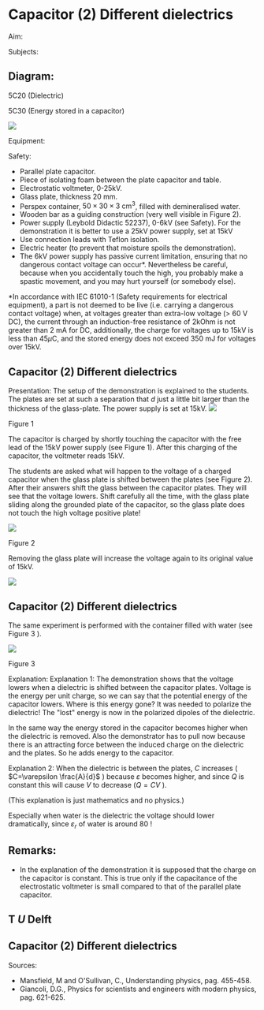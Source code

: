# Capacitor (2) Different dielectrics 

Aim:

Subjects:

## Diagram:

$5 \mathrm{C} 20$ (Dielectric)

$5 \mathrm{C30}$ (Energy stored in a capacitor)

![](https://cdn.mathpix.com/cropped/2024_06_24_b498bef40acdd2ea3436g-1.jpg?height=889&width=1103&top_left_y=493&top_left_x=614)

Equipment:

Safety:

- Parallel plate capacitor.
- Piece of isolating foam between the plate capacitor and table.
- Electrostatic voltmeter, 0-25kV.
- Glass plate, thickness $20 \mathrm{~mm}$.
- Perspex container, $50 \times 30 \times 3 \mathrm{~cm}^{3}$, filled with demineralised water.
- Wooden bar as a guiding construction (very well visible in Figure 2).
- Power supply (Leybold Didactic 52237), 0-6kV (see Safety). For the demonstration it is better to use a $25 \mathrm{kV}$ power supply, set at $15 \mathrm{kV}$
- Use connection leads with Teflon isolation.
- Electric heater (to prevent that moisture spoils the demonstration).
- The $6 \mathrm{kV}$ power supply has passive current limitation, ensuring that no dangerous contact voltage can occur*. Nevertheless be careful, because when you accidentally touch the high, you probably make a spastic movement, and you may hurt yourself (or somebody else).

*In accordance with IEC 61010-1 (Safety requirements for electrical equipment), a part is not deemed to be live (i.e. carrying a dangerous contact voltage) when, at voltages greater than extra-low voltage (> $60 \mathrm{~V}$ DC), the current through an induction-free resistance of $2 \mathrm{kOhm}$ is not greater than $2 \mathrm{~mA}$ for DC, additionally, the charge for voltages up to $15 \mathrm{kV}$ is less than $45 \mu \mathrm{C}$, and the stored energy does not exceed $350 \mathrm{~mJ}$ for voltages over $15 \mathrm{kV}$.

## Capacitor (2) Different dielectrics

Presentation: The setup of the demonstration is explained to the students. The plates are set at such a separation that $d$ just a little bit larger than the thickness of the glass-plate. The power supply is set at $15 \mathrm{kV}$.
![](https://cdn.mathpix.com/cropped/2024_06_24_b498bef40acdd2ea3436g-2.jpg?height=376&width=996&top_left_y=580&top_left_x=592)

Figure 1

The capacitor is charged by shortly touching the capacitor with the free lead of the $15 \mathrm{kV}$ power supply (see Figure 1). After this charging of the capacitor, the voltmeter reads $15 \mathrm{kV}$.

The students are asked what will happen to the voltage of a charged capacitor when the glass plate is shifted between the plates (see Figure 2). After their answers shift the glass between the capacitor plates. They will see that the voltage lowers. Shift carefully all the time, with the glass plate sliding along the grounded plate of the capacitor, so the glass plate does not touch the high voltage positive plate!

![](https://cdn.mathpix.com/cropped/2024_06_24_b498bef40acdd2ea3436g-2.jpg?height=965&width=886&top_left_y=1331&top_left_x=739)

Figure 2

Removing the glass plate will increase the voltage again to its original value of $15 \mathrm{kV}$.

![](https://cdn.mathpix.com/cropped/2024_06_24_b498bef40acdd2ea3436g-2.jpg?height=247&width=528&top_left_y=2359&top_left_x=1449)

## Capacitor (2) Different dielectrics

The same experiment is performed with the container filled with water (see Figure 3 ).

![](https://cdn.mathpix.com/cropped/2024_06_24_b498bef40acdd2ea3436g-3.jpg?height=959&width=916&top_left_y=407&top_left_x=716)

Figure 3

Explanation: Explanation 1: The demonstration shows that the voltage lowers when a dielectric is shifted between the capacitor plates. Voltage is the energy per unit charge, so we can say that the potential energy of the capacitor lowers. Where is this energy gone? It was needed to polarize the dielectric! The "lost" energy is now in the polarized dipoles of the dielectric.

In the same way the energy stored in the capacitor becomes higher when the dielectric is removed. Also the demonstrator has to pull now because there is an attracting force between the induced charge on the dielectric and the plates. So he adds energy to the capacitor.

Explanation 2: When the dielectric is between the plates, $C$ increases ( $C=\varepsilon \frac{A}{d}$ ) because $\varepsilon$ becomes higher, and since $Q$ is constant this will cause $V$ to decrease $(Q=C V$ ).

(This explanation is just mathematics and no physics.)

Especially when water is the dielectric the voltage should lower dramatically, since $\varepsilon_{r}$ of water is around 80 !

## Remarks:

- In the explanation of the demonstration it is supposed that the charge on the capacitor is constant. This is true only if the capacitance of the electrostatic voltmeter is small compared to that of the parallel plate capacitor.


## T $U$ Delft

## Capacitor (2) Different dielectrics

Sources:

- Mansfield, M and O'Sullivan, C., Understanding physics, pag. 455-458.
- Giancoli, D.G., Physics for scientists and engineers with modern physics, pag. 621-625.

